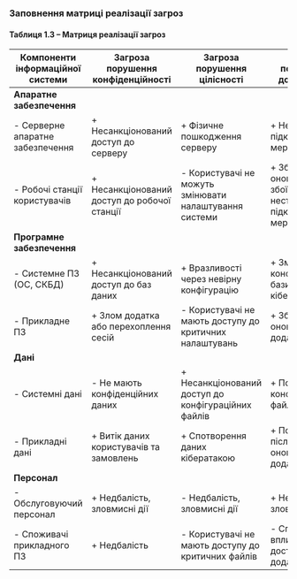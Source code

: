 ### Заповнення матриці реалізації загроз

#### Таблиця 1.3 – Матриця реалізації загроз

| Компоненти інформаційної системи  | Загроза порушення конфіденційності         | Загроза порушення цілісності               | Загроза порушення доступності              |
|----------------------------------|--------------------------------------------|--------------------------------------------|--------------------------------------------|
| **Апаратне забезпечення**        |                                            |                                            |                                            |
| - Серверне апаратне забезпечення | + Несанкціонований доступ до cерверу  | + Фізичне пошкодження серверу              | + Нестабільне підключення до мережі |
| - Робочі станції користувачів    | + Несанкціонований доступ до робочої станції           | - Користувачі не можуть змінювати налаштування системи | + Збої після оновлень або збої через нестабільне підключення до мережі      |
| **Програмне забезпечення**       |                                            |                                            |                                            |
| - Системне ПЗ (ОС, СКБД)         | + Несанкціонований доступ до баз даних      | + Вразливості через невірну конфігурацію   | + Зміна конфігурації бази даних, кібератака |
| - Прикладне ПЗ                  | + Злом додатка або перехоплення сесій       | - Користувачі не мають доступу до критичних налаштувань | + Збої при оновленні додатку |
| **Дані**                        |                                            |                                            |                                            |
| - Системні дані                 | - Не мають конфіденційних даних | + Несанкціонований доступ до конфігураційних файлів | + Похибки в конфігураційних файлах, баги        |
| - Прикладні дані    | + Витік даних користувачів та замовлень     | + Спотворення даних кібератакою | + Помилки після оновлення додатку        |
| **Персонал**                    |                                            |                                            |                                            |
| - Обслуговуючий персонал         | + Недбалість, зловмисні дії | - Недбалість, зловмисні дії       | + Недбалість, зловмисні дії  |
| - Споживачі прикладного ПЗ       |   + Недбалість | - Користувачі не мають доступу до критичних файлів | - Споживачі не впливають на доступність до додатку |
